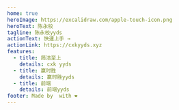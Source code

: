 ```yaml
---
home: true
heroImage: https://excalidraw.com/apple-touch-icon.png
heroText: 陈永校
tagline: 陈永校yyds
actionText: 快速上手 →
actionLink: https://cxkyyds.xyz
features:
  - title: 简洁至上
    details: cxk yyds
  - title: 赢时胜
    details: 赢时胜yyds
  - title: 前端
    details: 前端yyds
footer: Made by  with ❤️
---
```

